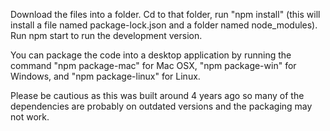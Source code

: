 Download the files into a folder. 
Cd to that folder, run "npm install" (this will install a file named package-lock.json and a folder named node_modules). 
Run npm start to run the development version.

You can package the code into a desktop application by running the command "npm package-mac" for Mac OSX, "npm package-win" for Windows, and "npm package-linux" for Linux. 

Please be cautious as this was built around 4 years ago so many of the dependencies are probably on outdated versions and the packaging may not work. 

